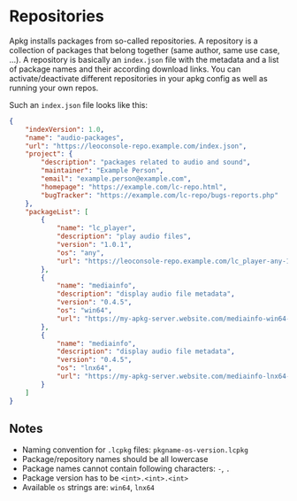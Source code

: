 
# Repositories

Apkg installs packages from so-called repositories. A repository is a collection
of packages that belong together (same author, same use case, ...). A repository
is basically an `index.json` file with the metadata and a list of package names
and their according download links. You can activate/deactivate different
repositories in your apkg config as well as running your own repos.

Such an `index.json` file looks like this:

```json
{
    "indexVersion": 1.0,
    "name": "audio-packages",
    "url": "https://leoconsole-repo.example.com/index.json",
    "project": {
        "description": "packages related to audio and sound",
        "maintainer": "Example Person",
        "email": "example.person@example.com",
        "homepage": "https://example.com/lc-repo.html",
        "bugTracker": "https://example.com/lc-repo/bugs-reports.php"
    },
    "packageList": [
        {
            "name": "lc_player",
            "description": "play audio files",
            "version": "1.0.1",
            "os": "any",
            "url": "https://leoconsole-repo.example.com/lc_player-any-1.0.1.lcpkg"
        },
        {
            "name": "mediainfo",
            "description": "display audio file metadata",
            "version": "0.4.5",
            "os": "win64",
            "url": "https://my-apkg-server.website.com/mediainfo-win64-0.4.5.lcpkg"
        },
        {
            "name": "mediainfo",
            "description": "display audio file metadata",
            "version": "0.4.5",
            "os": "lnx64",
            "url": "https://my-apkg-server.website.com/mediainfo-lnx64-0.4.5.lcpkg"
        }
    ]
}
```

## Notes

 - Naming convention for `.lcpkg` files: `pkgname-os-version.lcpkg`
 - Package/repository names should be all lowercase
 - Package names cannot contain following characters: `-`, `.`
 - Package version has to be `<int>.<int>.<int>`
 - Available `os` strings are: `win64`, `lnx64`

